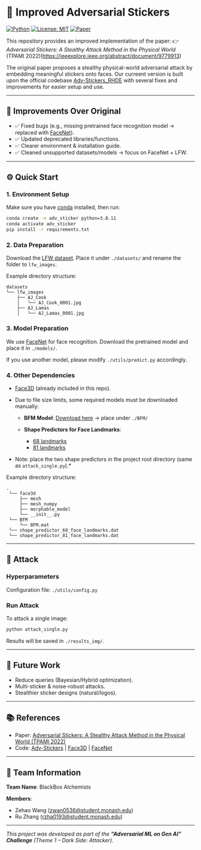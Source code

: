# 🚀 Improved Adversarial Stickers

[![Python](https://img.shields.io/badge/python-3.8-blue.svg)]()
[![License: MIT](https://img.shields.io/badge/License-MIT-green.svg)]()
[![Paper](https://img.shields.io/badge/Paper-TPAMI%202022-orange)](https://ieeexplore.ieee.org/abstract/document/9779913)

This repository provides an improved implementation of the paper:
👉 *Adversarial Stickers: A Stealthy Attack Method in the Physical World* (TPAMI 2022)(https://ieeexplore.ieee.org/abstract/document/9779913)

The original paper proposes a stealthy physical-world adversarial attack by embedding meaningful stickers onto faces. Our curreent version is built upon the official codebase [Adv-Stickers\_RHDE](https://github.com/jinyugy21/Adv-Stickers_RHDE) with several fixes and improvements for easier setup and use.

---

## 🔧 Improvements Over Original

* ✅ Fixed bugs (e.g., missing pretrained face recognition model → replaced with [FaceNet](https://github.com/timesler/facenet-pytorch)).
* ✅ Updated deprecated libraries/functions.
* ✅ Clearer environment & installation guide.
* ✅ Cleaned unsupported datasets/models → focus on FaceNet + LFW.

---

## ⚙️ Quick Start

### 1. Environment Setup

Make sure you have [conda](https://docs.conda.io/) installed, then run:

```bash
conda create -n adv_sticker python=3.8.11
conda activate adv_sticker
pip install -r requirements.txt
```

### 2. Data Preparation

Download the [LFW dataset](https://drive.google.com/file/d/0B7EVK8r0v71pZDFOOGxhbm1oakE/view?usp=share_link&resourcekey=0-OvdR0Gk5lY7a8r5FjKIYhA).
Place it under `./datasets/` and rename the folder to `lfw_images`.

Example directory structure:

```
datasets
└── lfw_images
    ├── AJ_Cook
    │   └── AJ_Cook_0001.jpg
    ├── AJ_Lamas
    │   └── AJ_Lamas_0001.jpg        
```

### 3. Model Preparation

We use [FaceNet](https://github.com/timesler/facenet-pytorch) for face recognition. Download the pretrained model and place it in `./models/`.

If you use another model, please modify `./utils/predict.py` accordingly.

### 4. Other Dependencies

* [Face3D](https://github.com/YadiraF/face3d/tree/master/face3d) (already included in this repo).

* Due to file size limits, some required models must be downloaded manually:

  * **BFM Model**: [Download here](https://drive.google.com/file/d/1sTNEi7MGMe-azOkAtc5bg6QuEwFI1XvT/view?usp=share_link) → place under `./BFM/`
  * **Shape Predictors for Face Landmarks**:

    * [68 landmarks](https://github.com/r4onlyrishabh/facial-detection/tree/master/dataset)
    * [81 landmarks](https://github.com/codeniko/shape_predictor_81_face_landmarks)

*  Note: place the two shape predictors in the project root directory (same as `attack_single.py`).*

Example directory structure:

```
.
 └── face3d
     ├── mesh
     ├── mesh_numpy
     ├── morphable_model
     └── __init__.py
 └── BFM
     └── BFM.mat
 └── shape_predictor_68_face_landmarks.dat
 └── shape_predictor_81_face_landmarks.dat
```

---

## 🎯 Attack

### Hyperparameters

Configuration file: `./utils/config.py`

### Run Attack

To attack a single image:

```bash
python attack_single.py
```

Results will be saved in `./results_img/`.

---

## 🚩 Future Work

* Reduce queries (Bayesian/Hybrid optimization).
* Multi-sticker & noise-robust attacks.
* Stealthier sticker designs (natural/logos).

---

## 📚 References

* Paper: [Adversarial Stickers: A Stealthy Attack Method in the Physical World (TPAMI 2022)](https://ieeexplore.ieee.org/abstract/document/9779913)
* Code: [Adv-Stickers](https://github.com/jinyugy21/Adv-Stickers_RHDE) | [Face3D](https://github.com/yfeng95/face3d/tree/master/face3d) | [FaceNet](https://github.com/timesler/facenet-pytorch)

---

## 👥 Team Information

**Team Name**: BlackBox Alchemists

**Members**:

* Zehao Wang ([zwan0536@student.monash.edu](mailto:zwan0536@student.monash.edu))
* Ru Zhang ([rzha0193@student.monash.edu](mailto:rzha0193@student.monash.edu))

---

*This project was developed as part of the **“Adversarial ML on Gen AI” Challenge** (Theme 1 – Dark Side: Attacker).*